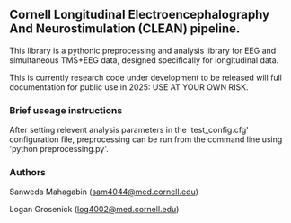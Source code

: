 ## Cornell Longitudinal Electroencephalography And Neurostimulation (CLEAN) pipeline.

This library is a pythonic preprocessing and analysis library for EEG and simultaneous TMS+EEG data, designed specifically for longitudinal data.

This is currently research code under development to be released will full documentation for public use in 2025: USE AT YOUR OWN RISK.

### Brief useage instructions
After setting relevent analysis parameters in the 'test_config.cfg' configuration file, preprocessing can be run from the command line using 'python preprocessing.py'. 

### Authors
Sanweda Mahagabin (sam4044@med.cornell.edu)

Logan Grosenick (log4002@med.cornell.edu)

